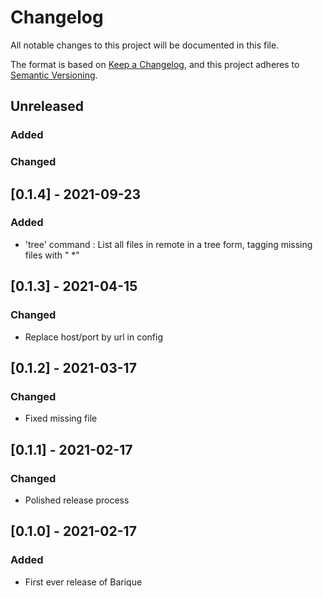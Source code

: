 # Changelog

All notable changes to this project will be documented in this file.

The format is based on [Keep a Changelog](https://keepachangelog.com/en/1.0.0/),
and this project adheres to [Semantic Versioning](https://semver.org/spec/v2.0.0.html).

## Unreleased

### Added

### Changed

## [0.1.4] - 2021-09-23

### Added

- 'tree' command : List all files in remote in a tree form, tagging missing files with " *"

## [0.1.3] - 2021-04-15

### Changed

- Replace host/port by url in config

## [0.1.2] - 2021-03-17

### Changed

- Fixed missing file

## [0.1.1] - 2021-02-17

### Changed

- Polished release process

## [0.1.0] - 2021-02-17

### Added

- First ever release of Barique
